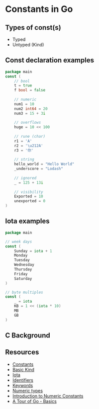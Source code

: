 # Constants in Go

## Types of const(s)

- Typed
- Untyped (Kind)

## Const declaration examples

```go
package main
const (
	// bool
	t = true
	f bool = false
	
	// numeric
	num1 = 10
	num2 int64 = 20
	num3 = 15 + 3i
	
	// overflows
	huge = 10 << 100
	
	// rune (char)
	r1 = 'A'
	r2 = '\u212A'
	r3 = '你'
	
	// string
	hello_world = "Hello World"
	_underscore = "Lodash"
	
	// ignored
	_ = 125 + 13i
	
	// visibility
	Exported = 10
	unexported = 0
)
```

## Iota examples

```go
package main

// week days
const (
	Sunday = iota + 1
	Monday
	Tuesday
	Wednesday
	Thursday
	Friday
	Saturday
)

// byte multiples
const (
	_ = iota
	KB = 1 << (iota * 10)
	MB
	GB
)
```

## C Background

## Resources

- [Constants](https://blog.golang.org/constants)
- [Basic Kind](https://golang.org/pkg/go/types/#Basic.Kind)
- [Iota](https://github.com/golang/go/wiki/Iota)
- [Identifiers](https://golang.org/ref/spec#Identifiers)
- [Keywords](https://golang.org/ref/spec#Keywords)
- [Numeric types](https://golang.org/ref/spec#Numeric_types)
- [Introduction to Numeric Constants](https://www.ardanlabs.com/blog/2014/04/introduction-to-numeric-constants-in-go.html)
- [A Tour of Go - Basics](https://tour.golang.org/basics/1)

